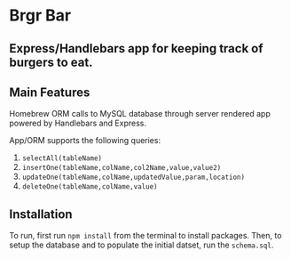 # Brgr Bar
## Express/Handlebars app for keeping track of burgers to eat.

## Main Features
Homebrew ORM calls to MySQL database through server rendered app powered by Handlebars and Express.

App/ORM supports the following queries:
1. `selectAll(tableName)`
2. `insertOne(tableName,colName,col2Name,value,value2)`
3. `updateOne(tableName,colName,updatedValue,param,location)`
4. `deleteOne(tableName,colName,value)`

## Installation
To run, first run `npm install` from the terminal to install packages. Then, to setup the database and to populate the initial datset, run the `schema.sql`.